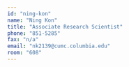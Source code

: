 ```yaml
---
id: "ning-kon"
name: "Ning Kon"
title: "Associate Research Scientist"
phone: "851-5285"
fax: "n/a"
email: "nk2139@cumc.columbia.edu"
room: "608"
---
```


